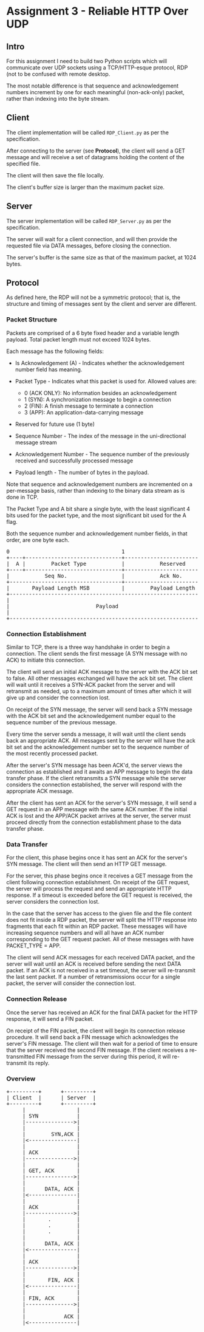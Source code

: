 # Assignment 3 - Reliable HTTP Over UDP

## Intro

For this assignment I need to build two Python scripts which will communicate 
over UDP sockets using a TCP/HTTP-esque protocol, RDP (not to be confused with 
remote desktop.

The most notable difference is that sequence and acknowledgement numbers 
increment by one for each meaningful (non-ack-only) packet, rather than indexing
into the byte stream.

## Client
The client implementation will be called `RDP_Client.py` as per the 
specification.

After connecting to the server (see __Protocol__), the client will send a GET
message and will receive a set of datagrams holding the content of the specified
file.

The client will then save the file locally.

The client's buffer size is larger than the maximum packet size.

## Server
The server implementation will be called `RDP_Server.py` as per the 
specification.

The server will wait for a client connection, and will then provide the 
requested file via DATA messages, before closing the connection.

The server's buffer is the same size as that of the maximum packet, at 1024 
bytes.
## Protocol

As defined here, the RDP will not be a symmetric protocol; that is, the 
structure and timing of messages sent by the client and server are different.

### Packet Structure

Packets are comprised of a 6 byte fixed header and a variable length 
payload. Total packet length must not exceed 1024 bytes.

Each message has the following fields:
* Is Acknowledgement (A) - Indicates whether the acknowledgement number field 
has meaning.
* Packet Type - Indicates what this packet is used for. Allowed values are:
    * 0 (ACK ONLY): No information besides an acknowledgement
    * 1 (SYN): A synchronization message to begin a connection
    * 2 (FIN): A finish message to terminate a connection
    * 3 (APP): An application-data-carrying message
    
* Reserved for future use (1 byte)
* Sequence Number - The index of the message in the uni-directional message
 stream
* Acknowledgement Number - The sequence number of the previously received and
  successfully processed message
* Payload length - The number of bytes in the payload.

Note that sequence and acknowledgement numbers are incremented on a per-message
basis, rather than indexing to the binary data stream as is done in TCP.

The Packet Type and A bit share a single byte, with the least significant 4 bits
used for the packet type, and the most significant bit used for the A flag. 

Both the sequence number and acknowledgement number fields, in that order, are 
one byte each. 
<pre>
0                                   1                                   2
+----+------------------------------+-----------------------------------+ 0
|  A |        Packet Type           |           Reserved                |
+----+------------------------------+-----------------------------------+ 2
|           Seq No.                 |           Ack No.                 |
+-----------------------------------+-----------------------------------+ 4
|       Payload Length MSB          |        Payload Length MSB         | 
+-----------------------------------------------------------------------+ 6
|                                                                       |
|                           Payload                                     |
|                                                                       |
+-----------------------------------------------------------------------+
</pre>

### Connection Establishment
Similar to TCP, there is a three way handshake in order to begin a connection.
The client sends the first message (A SYN message with no ACK) to initiate this connection.

The client will send an initial ACK message to the server with the ACK bit set 
to false. All other messages exchanged will have the ack bit set. The client 
will wait until it receives a SYN-ACK packet from the server and will retransmit
as needed, up to a maximum amount of times after which it will give up and 
consider the connection lost. 

On receipt of the SYN message, the server will send back a SYN message with the 
ACK bit set and the acknowledgement number equal to the sequence number of the 
previous message.

Every time the server sends a message, it will wait until the client sends back 
an appropriate ACK. All messages sent by the server will have the ack bit set 
and the acknowledgement number set to the sequence number of the most recently 
processed packet.

After the server's SYN message has been ACK'd, the server views the connection 
as established and it awaits an APP message to begin the data transfer phase. 
If the client retransmits a SYN message while the server considers the 
connection established, the server will respond with the appropriate ACK 
message.

After the client has sent an ACK for the server's SYN message, it will send a 
GET request in an APP message with the same ACK number. If the initial ACK is 
lost and the APP/ACK packet arrives at the server, the server must proceed 
directly from the connection establishment phase to the data transfer phase.

### Data Transfer

For the client, this phase begins once it has sent an ACK for the server's SYN 
message. The client will then send an HTTP GET message.

For the server, this phase begins once it receives a GET message from the client
following connection establishment. On receipt of the GET request, the server 
will process the request and send an appropriate HTTP response. If a timeout is
exceeded before the GET request is received, the server considers the connection 
lost.

In the case that the server has access to the given file and the file content 
does not fit inside a RDP packet, the server will split the HTTP response into 
fragments that each fit within an RDP packet. These messages will have 
increasing sequence numbers and will all have an ACK number corresponding to the
GET request packet. All of these messages with have PACKET_TYPE = APP.

The client will send ACK messages for each received DATA packet, and the server
will wait until an ACK is received before sending the next DATA packet. If an 
ACK is not received in a set timeout, the server will re-transmit the last sent
packet. If a number of retransmissions occur for a single packet, the server 
will consider the connection lost.

### Connection Release

Once the server has received an ACK for the final DATA packet for the HTTP 
response, it will send a FIN packet.

On receipt of the FIN packet, the client will begin its connection release 
procedure. It will send back a FIN message which acknowledges the server's FIN
message. The client will then wait for a period of time to ensure that the 
server received the second FIN message. If the client receives a re-transmitted
FIN message from the server during this period, it will re-transmit its reply.

### Overview
[comment]: https://textart.io/sequence
<pre>
+---------+      +---------+
| Client  |      | Server  |
+---------+      +---------+
     |                |
     | SYN            |
     |--------------->|
     |                |
     |        SYN,ACK |
     |<---------------|
     |                |
     | ACK            |
     |--------------->|
     |                |
     | GET, ACK       |
     |--------------->|
     |                |
     |      DATA, ACK |
     |<---------------|
     |                |
     | ACK            |
     |--------------->|
     |       .        |
     |       .        |
     |       .        |
     |                |
     |      DATA, ACK |
     |<---------------|
     |                |
     | ACK            |
     |--------------->|
     |                |
     |       FIN, ACK |
     |<---------------|
     |                |
     | FIN, ACK       |
     |--------------->|
     |                |
     |            ACK |
     |<---------------|
</pre>